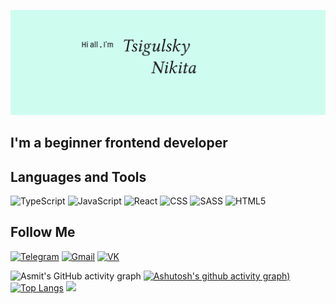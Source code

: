 ![Header](https://github.com/Nikolinc/Nikolinc/blob/main/Assets/template.png?raw=true)

## I'm a beginner frontend developer 

## Languages and Tools

![TypeScript](https://img.shields.io/badge/-TypeScript-333?style=for-the-badge&logo=TypeScript)
![JavaScript](https://img.shields.io/badge/-JavaScript-333?style=for-the-badge&logo=JavaScript)
![React](https://img.shields.io/badge/-React-333?style=for-the-badge&logo=React)
![CSS](https://img.shields.io/badge/-CSS-333?style=for-the-badge&logo=CSS)
![SASS](https://img.shields.io/badge/-SASS-333?style=for-the-badge&logo=SASS)
![HTML5](https://img.shields.io/badge/-HTML5-333?style=for-the-badge&logo=HTML5)

## Follow Me
[![Telegram](https://img.shields.io/badge/-Telegram-333?style=for-the-badge&logo=Telegram)](https://t.me/TsigulskyNikita)
[![Gmail](https://img.shields.io/badge/-Gmail-333?style=for-the-badge&logo=Gmail)](mailto:tsigulskynikita@gmail.com)
[![VK](https://img.shields.io/badge/-VK-333?style=for-the-badge&logo=VK)](https://vk.com/tsigulskynikita)


![Asmit's GitHub activity graph](https://activity-graph.herokuapp.com/graph?username=Nikolinc&hide_border=true&theme=redical)
[![Ashutosh's github activity graph](https://github-readme-stats.vercel.app/api?username=Nikolinc&show_icons=true&theme=radical&include_all_commits=true))](https://github.com/ashutosh00710/github-readme-activity-graph)
[![Top Langs](https://github-readme-stats.vercel.app/api/top-langs/?username=Nikolinc&theme=radical&layout=compact)](https://github.com/anuraghazra/github-readme-stats)
<img src="https://github-readme-streak-stats.herokuapp.com/?user=Nikolinc"></img>
